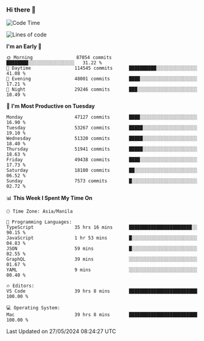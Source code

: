 ### Hi there 👋

<!--START_SECTION:waka-->
![Code Time](http://img.shields.io/badge/Code%20Time-5%2C198%20hrs%202%20mins-blue)

![Lines of code](https://img.shields.io/badge/From%20Hello%20World%20I%27ve%20Written-119.9%20million%20lines%20of%20code-blue)

**I'm an Early 🐤** 

```text
🌞 Morning                87054 commits       ████████░░░░░░░░░░░░░░░░░   31.22 % 
🌆 Daytime                114545 commits      ██████████░░░░░░░░░░░░░░░   41.08 % 
🌃 Evening                48001 commits       ████░░░░░░░░░░░░░░░░░░░░░   17.21 % 
🌙 Night                  29246 commits       ███░░░░░░░░░░░░░░░░░░░░░░   10.49 % 
```
📅 **I'm Most Productive on Tuesday** 

```text
Monday                   47127 commits       ████░░░░░░░░░░░░░░░░░░░░░   16.90 % 
Tuesday                  53267 commits       █████░░░░░░░░░░░░░░░░░░░░   19.10 % 
Wednesday                51320 commits       █████░░░░░░░░░░░░░░░░░░░░   18.40 % 
Thursday                 51941 commits       █████░░░░░░░░░░░░░░░░░░░░   18.63 % 
Friday                   49438 commits       ████░░░░░░░░░░░░░░░░░░░░░   17.73 % 
Saturday                 18180 commits       ██░░░░░░░░░░░░░░░░░░░░░░░   06.52 % 
Sunday                   7573 commits        █░░░░░░░░░░░░░░░░░░░░░░░░   02.72 % 
```


📊 **This Week I Spent My Time On** 

```text
🕑︎ Time Zone: Asia/Manila

💬 Programming Languages: 
TypeScript               35 hrs 16 mins      ███████████████████████░░   90.15 % 
JavaScript               1 hr 53 mins        █░░░░░░░░░░░░░░░░░░░░░░░░   04.83 % 
JSON                     59 mins             █░░░░░░░░░░░░░░░░░░░░░░░░   02.55 % 
GraphQL                  39 mins             ░░░░░░░░░░░░░░░░░░░░░░░░░   01.67 % 
YAML                     9 mins              ░░░░░░░░░░░░░░░░░░░░░░░░░   00.40 % 

🔥 Editors: 
VS Code                  39 hrs 8 mins       █████████████████████████   100.00 % 

💻 Operating System: 
Mac                      39 hrs 8 mins       █████████████████████████   100.00 % 
```


 Last Updated on 27/05/2024 08:24:27 UTC
<!--END_SECTION:waka-->


<!--
**rad182/rad182** is a ✨ _special_ ✨ repository because its `README.md` (this file) appears on your GitHub profile.

Here are some ideas to get you started:

- 🔭 I’m currently working on ...
- 🌱 I’m currently learning ...
- 👯 I’m looking to collaborate on ...
- 🤔 I’m looking for help with ...
- 💬 Ask me about ...
- 📫 How to reach me: ...
- 😄 Pronouns: ...
- ⚡ Fun fact: ...
-->
